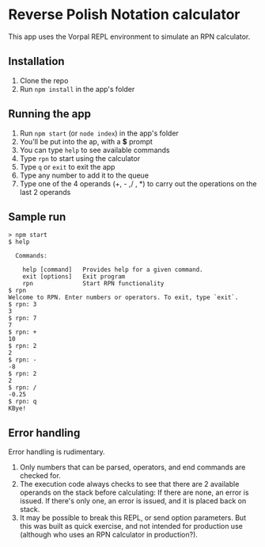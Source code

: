 Reverse Polish Notation calculator
==================================

This app uses the Vorpal REPL environment to simulate an RPN calculator.

## Installation

1. Clone the repo
1. Run `npm install` in the app's folder

## Running the app

1. Run `npm start` (or `node index`) in the app's folder
1. You'll be put into the ap, with a **$** prompt
1. You can type `help` to see available commands
1. Type `rpn` to start using the calculator
1. Type `q` or `exit` to exit the app
1. Type any number to add it to the queue
1. Type one of the 4 operands (+, - ,/ , *) to carry out the operations on the last 2 operands

## Sample run

```shell
> npm start
$ help

  Commands:

    help [command]   Provides help for a given command.
    exit [options]   Exit program
    rpn              Start RPN functionality
$ rpn
Welcome to RPN. Enter numbers or operators. To exit, type `exit`.
$ rpn: 3
3
$ rpn: 7
7
$ rpn: +
10
$ rpn: 2
2
$ rpn: -
-8
$ rpn: 2
2
$ rpn: /
-0.25
$ rpn: q
KBye!
```

## Error handling

Error handling is rudimentary. 

1. Only numbers that can be parsed, operators, and end commands are checked for.
1. The execution code always checks to see that there are 2 available operands on the stack before calculating:
If there are none, an error is issued. If there's only one, an error is issued, and it is placed back on stack.
1. It may be possible to break this REPL, or send option parameters. But this was built as quick exercise, and not intended for production use (although who uses an RPN calculator in production?).